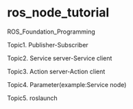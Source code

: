 # ros_node_tutorial
ROS_Foundation_Programming

Topic1. Publisher-Subscriber

Topic2. Service server-Service client

Topic3. Action server-Action client

Topic4. Parameter(example:Service node)

Topic5. roslaunch
